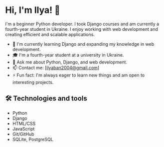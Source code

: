 # Hi, I'm Ilya! 👋

I'm a beginner Python developer. I took Django courses and am currently a fourth-year student in Ukraine. I enjoy working with web development and creating efficient and scalable applications.

- 🌱 I'm currently learning Django and expanding my knowledge in web development.
- 🎓 I'm a fourth-year student at a university in Ukraine.
- 💬 Ask me about Python, Django, and web development.
- 📫 Contact me: [ilyaban2004@gmail.com]
- ⚡ Fun fact: I'm always eager to learn new things and am open to interesting projects.

## 🛠 Technologies and tools
- Python
- Django
- HTML/CSS
- JavaScript
- Git/GitHub
- SQLite, PostgreSQL
